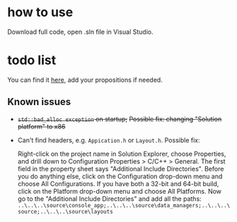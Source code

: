 # how to use
Download full code, open .sln file in Visual Studio.

# todo list
You can find it [here](https://github.com/bsuir-labs/liera/issues), add your propositions if needed.


## Known issues
* ~~`std::bad_alloc exception` on startup;~~
  ~~Possible fix: changing "Solution platform" to x86~~
* Can't find headers, e.g. `Appication.h` or `Layout.h`.
  Possible fix:
  
  Right-click on the project name in Solution Explorer, choose Properties, and drill down to Configuration Properties > C/C++ > General. The first field in the property sheet says "Additional Include Directories". Before you do anything else, click on the Configuration drop-down menu and choose All Configurations. If you have both a 32-bit and 64-bit build, click on the Platform drop-down menu and choose All Platforms. Now go to the "Additional Include Directories" and add all the paths:
  `..\..\..\source\console_app;..\..\..\source\data_managers;..\..\..\source;..\..\..\source\layouts`
